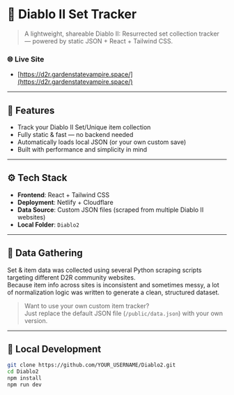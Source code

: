 # 🧙 Diablo II Set Tracker

> A lightweight, shareable Diablo II: Resurrected set collection tracker — powered by static JSON + React + Tailwind CSS.

### 🌐 Live Site

- [https://d2r.gardenstatevampire.space/](https://d2r.gardenstatevampire.space/)
---

## 🧰 Features

- Track your Diablo II Set/Unique item collection
- Fully static & fast — no backend needed
- Automatically loads local JSON (or your own custom save)
- Built with performance and simplicity in mind

---

## ⚙️ Tech Stack

- **Frontend**: React + Tailwind CSS
- **Deployment**: Netlify + Cloudflare
- **Data Source**: Custom JSON files (scraped from multiple Diablo II websites)
- **Local Folder**: `Diablo2`

---

## 🐍 Data Gathering

Set & item data was collected using several Python scraping scripts targeting different D2R community websites.  
Because item info across sites is inconsistent and sometimes messy, a lot of normalization logic was written to generate a clean, structured dataset.

> Want to use your own custom item tracker?  
> Just replace the default JSON file (`/public/data.json`) with your own version.

---

## 🚀 Local Development

```bash
git clone https://github.com/YOUR_USERNAME/Diablo2.git
cd Diablo2
npm install
npm run dev
